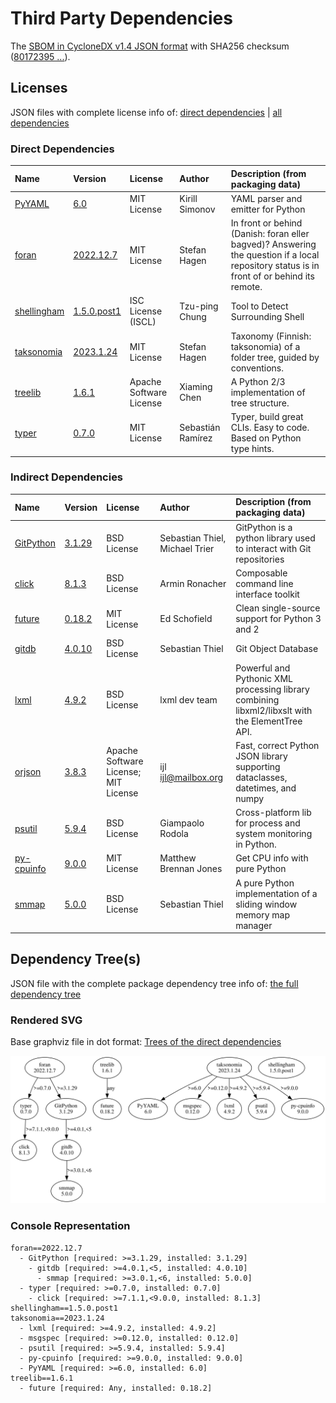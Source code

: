 # Third Party Dependencies

<!--[[[fill sbom_sha256()]]]-->
The [SBOM in CycloneDX v1.4 JSON format](https://git.sr.ht/~sthagen/liitos/blob/default/sbom.json) with SHA256 checksum ([80172395 ...](https://git.sr.ht/~sthagen/liitos/blob/default/sbom.json.sha256 "sha256:80172395df7ada5d41082b9af17898b5bc644bdaff3fdcffbf64ea067306425a")).
<!--[[[end]]] (checksum: 558c3a237ef8c1a880d1bdac252baf75)-->
## Licenses 

JSON files with complete license info of: [direct dependencies](direct-dependency-licenses.json) | [all dependencies](all-dependency-licenses.json)

### Direct Dependencies

<!--[[[fill direct_dependencies_table()]]]-->
| Name                                                                            | Version                                                          | License                 | Author            | Description (from packaging data)                                                                                                         |
|:--------------------------------------------------------------------------------|:-----------------------------------------------------------------|:------------------------|:------------------|:------------------------------------------------------------------------------------------------------------------------------------------|
| [PyYAML](https://pyyaml.org/)                                                   | [6.0](https://pypi.org/project/PyYAML/6.0/)                      | MIT License             | Kirill Simonov    | YAML parser and emitter for Python                                                                                                        |
| [foran](https://git.sr.ht/~sthagen/foran/tree/default/item/README.md)           | [2022.12.7](https://pypi.org/project/foran/2022.12.7/)           | MIT License             | Stefan Hagen      | In front or behind (Danish: foran eller bagved)? Answering the question if a local repository status is in front of or behind its remote. |
| [shellingham](https://github.com/sarugaku/shellingham)                          | [1.5.0.post1](https://pypi.org/project/shellingham/1.5.0.post1/) | ISC License (ISCL)      | Tzu-ping Chung    | Tool to Detect Surrounding Shell                                                                                                          |
| [taksonomia](https://git.sr.ht/~sthagen/taksonomia/tree/default/item/README.md) | [2023.1.24](https://pypi.org/project/taksonomia/2023.1.24/)      | MIT License             | Stefan Hagen      | Taxonomy (Finnish: taksonomia) of a folder tree, guided by conventions.                                                                   |
| [treelib](https://github.com/caesar0301/treelib)                                | [1.6.1](https://pypi.org/project/treelib/1.6.1/)                 | Apache Software License | Xiaming Chen      | A Python 2/3 implementation of tree structure.                                                                                            |
| [typer](https://github.com/tiangolo/typer)                                      | [0.7.0](https://pypi.org/project/typer/0.7.0/)                   | MIT License             | Sebastián Ramírez | Typer, build great CLIs. Easy to code. Based on Python type hints.                                                                        |
<!--[[[end]]] (checksum: d754a1d04c80278440aabff46a55a0af)-->

### Indirect Dependencies

<!--[[[fill indirect_dependencies_table()]]]-->
| Name                                                           | Version                                              | License                              | Author                         | Description (from packaging data)                                                                |
|:---------------------------------------------------------------|:-----------------------------------------------------|:-------------------------------------|:-------------------------------|:-------------------------------------------------------------------------------------------------|
| [GitPython](https://github.com/gitpython-developers/GitPython) | [3.1.29](https://pypi.org/project/GitPython/3.1.29/) | BSD License                          | Sebastian Thiel, Michael Trier | GitPython is a python library used to interact with Git repositories                             |
| [click](https://palletsprojects.com/p/click/)                  | [8.1.3](https://pypi.org/project/click/8.1.3/)       | BSD License                          | Armin Ronacher                 | Composable command line interface toolkit                                                        |
| [future](https://python-future.org)                            | [0.18.2](https://pypi.org/project/future/0.18.2/)    | MIT License                          | Ed Schofield                   | Clean single-source support for Python 3 and 2                                                   |
| [gitdb](https://github.com/gitpython-developers/gitdb)         | [4.0.10](https://pypi.org/project/gitdb/4.0.10/)     | BSD License                          | Sebastian Thiel                | Git Object Database                                                                              |
| [lxml](https://lxml.de/)                                       | [4.9.2](https://pypi.org/project/lxml/4.9.2/)        | BSD License                          | lxml dev team                  | Powerful and Pythonic XML processing library combining libxml2/libxslt with the ElementTree API. |
| [orjson](https://github.com/ijl/orjson)                        | [3.8.3](https://pypi.org/project/orjson/3.8.3/)      | Apache Software License; MIT License | ijl <ijl@mailbox.org>          | Fast, correct Python JSON library supporting dataclasses, datetimes, and numpy                   |
| [psutil](https://github.com/giampaolo/psutil)                  | [5.9.4](https://pypi.org/project/psutil/5.9.4/)      | BSD License                          | Giampaolo Rodola               | Cross-platform lib for process and system monitoring in Python.                                  |
| [py-cpuinfo](https://github.com/workhorsy/py-cpuinfo)          | [9.0.0](https://pypi.org/project/py-cpuinfo/9.0.0/)  | MIT License                          | Matthew Brennan Jones          | Get CPU info with pure Python                                                                    |
| [smmap](https://github.com/gitpython-developers/smmap)         | [5.0.0](https://pypi.org/project/smmap/5.0.0/)       | BSD License                          | Sebastian Thiel                | A pure Python implementation of a sliding window memory map manager                              |
<!--[[[end]]] (checksum: 206ee7d7a7680c83446b0e343296418e)-->

## Dependency Tree(s)

JSON file with the complete package dependency tree info of: [the full dependency tree](package-dependency-tree.json)

### Rendered SVG

Base graphviz file in dot format: [Trees of the direct dependencies](package-dependency-tree.dot.txt)

<img src="./package-dependency-tree.svg" alt="Trees of the direct dependencies" title="Trees of the direct dependencies"/>

### Console Representation

<!--[[[fill dependency_tree_console_text()]]]-->
````console
foran==2022.12.7
  - GitPython [required: >=3.1.29, installed: 3.1.29]
    - gitdb [required: >=4.0.1,<5, installed: 4.0.10]
      - smmap [required: >=3.0.1,<6, installed: 5.0.0]
  - typer [required: >=0.7.0, installed: 0.7.0]
    - click [required: >=7.1.1,<9.0.0, installed: 8.1.3]
shellingham==1.5.0.post1
taksonomia==2023.1.24
  - lxml [required: >=4.9.2, installed: 4.9.2]
  - msgspec [required: >=0.12.0, installed: 0.12.0]
  - psutil [required: >=5.9.4, installed: 5.9.4]
  - py-cpuinfo [required: >=9.0.0, installed: 9.0.0]
  - PyYAML [required: >=6.0, installed: 6.0]
treelib==1.6.1
  - future [required: Any, installed: 0.18.2]
````
<!--[[[end]]] (checksum: b6190e081a0b176867988b83e840c681)-->
